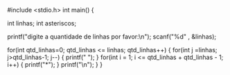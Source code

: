 #include <stdio.h>
int main() {
    
 int linhas;
 int asteriscos;
 
 printf("digite a quantidade de linhas por favor:\n");
 scanf("%d" , &linhas);
 
 for(int qtd_linhas=0; qtd_linhas <= linhas; qtd_linhas++) {
     for(int j =linhas; j>qtd_linhas-1; j--) {
         printf(" ");
     }
 for(int i = 1; i <= qtd_linhas + qtd_linhas - 1; i++) {
   printf("*");
 }
   printf("\n");
 }
     }
